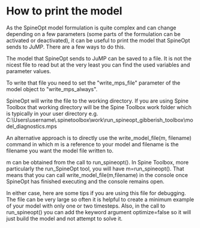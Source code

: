 # How to print the model

As the SpineOpt model formulation is quite complex and can change depending on a few parameters (some parts of the formulation can be activated or deactivated), it can be useful to print the model that SpineOpt sends to JuMP. There are a few ways to do this.

The model that SpineOpt sends to JuMP can be saved to a file. It is not the nicest file to read but at the very least you can find the used variables and parameter values.

To write that file you need to set the "write_mps_file" parameter of the model object to "write_mps_always".

SpineOpt will write the file to the working directory. If you are using Spine Toolbox that working directory will be the Spine Toolbox work folder which is typically in your user directory e.g. C:\\Users\\username\\.spinetoolbox\\work\\run_spineopt_gibberish_toolbox\\model_diagnostics.mps

An alternative approach is to directly use the write_model_file(m, filename) command in which m is a reference to your model and filename is the filename you want the model file written to.

m can be obtained from the call to run_spineopt(). In Spine Toolbox, more particularly the run_SpineOpt tool, you will have m=run_spineopt(). That means that you can call write_model_file(m,filename) in the console once SpineOpt has finished executing and the console remains open.

In either case, here are some tips if you are using this file for debugging. The file can be very large so often it is helpful to create a minimum example of your model with only one or two timesteps. Also, in the call to run_spineopt() you can add the keyword argument optimize=false so it will just build the model and not attempt to solve it.